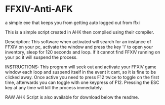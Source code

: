 # FFXIV-Anti-AFK
a simple exe that keeps you from getting auto logged out from ffxi

This is a simple script created in AHK then compiled using their compiler. 

Description: This software when activated will search for an instance of FFXIV on your pc, activate the window and press the key 'i' to open your inventory, sleep for 120 seconds and loop. If it cannot find FFXIV running on your pc it will suspend the process. 

INSTRUCTIONS: This program will seek out and activate your FFXIV game window each loop and suspend itself in the event it cant, so it is fine to be clicked away. Once active     you need to press F12 twice to toggle on the first time, afterwards you can toggle with one keypress of F12. Pressing the ESC key at any time will kill the process immediately.


RAW AHK Script is also available for download below the readme.

